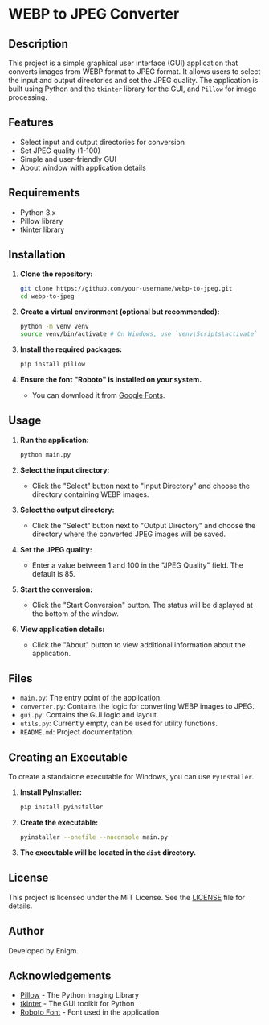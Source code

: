 # WEBP to JPEG Converter

## Description

This project is a simple graphical user interface (GUI) application that converts images from WEBP format to JPEG format. It allows users to select the input and output directories and set the JPEG quality. The application is built using Python and the `tkinter` library for the GUI, and `Pillow` for image processing.

## Features

- Select input and output directories for conversion
- Set JPEG quality (1-100)
- Simple and user-friendly GUI
- About window with application details

## Requirements

- Python 3.x
- Pillow library
- tkinter library

## Installation

1. **Clone the repository:**

   ```sh
   git clone https://github.com/your-username/webp-to-jpeg.git
   cd webp-to-jpeg
   ```

2. **Create a virtual environment (optional but recommended):**

   ```sh
   python -m venv venv
   source venv/bin/activate # On Windows, use `venv\Scripts\activate`
   ```

3. **Install the required packages:**

   ```sh
   pip install pillow
   ```

4. **Ensure the font "Roboto" is installed on your system.**

   - You can download it from [Google Fonts](https://fonts.google.com/specimen/Roboto).

## Usage

1. **Run the application:**

   ```sh
   python main.py
   ```

2. **Select the input directory:**

   - Click the "Select" button next to "Input Directory" and choose the directory containing WEBP images.

3. **Select the output directory:**

   - Click the "Select" button next to "Output Directory" and choose the directory where the converted JPEG images will be saved.

4. **Set the JPEG quality:**

   - Enter a value between 1 and 100 in the "JPEG Quality" field. The default is 85.

5. **Start the conversion:**

   - Click the "Start Conversion" button. The status will be displayed at the bottom of the window.

6. **View application details:**
   - Click the "About" button to view additional information about the application.

## Files

- `main.py`: The entry point of the application.
- `converter.py`: Contains the logic for converting WEBP images to JPEG.
- `gui.py`: Contains the GUI logic and layout.
- `utils.py`: Currently empty, can be used for utility functions.
- `README.md`: Project documentation.

## Creating an Executable

To create a standalone executable for Windows, you can use `PyInstaller`.

1. **Install PyInstaller:**

   ```sh
   pip install pyinstaller
   ```

2. **Create the executable:**

   ```sh
   pyinstaller --onefile --noconsole main.py
   ```

3. **The executable will be located in the `dist` directory.**

## License

This project is licensed under the MIT License. See the [LICENSE](LICENSE) file for details.

## Author

Developed by Enigm.

## Acknowledgements

- [Pillow](https://python-pillow.org/) - The Python Imaging Library
- [tkinter](https://docs.python.org/3/library/tkinter.html) - The GUI toolkit for Python
- [Roboto Font](https://fonts.google.com/specimen/Roboto) - Font used in the application
